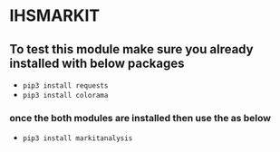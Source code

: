 # IHSMARKIT
## To test this module make sure you already installed with below packages
- ```pip3 install requests```
- ```pip3 install colorama```

### once the both modules are installed then use the as below
- ```pip3 install markitanalysis```
